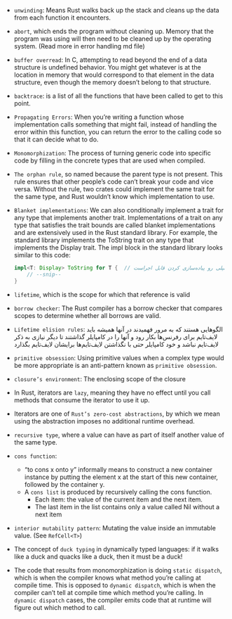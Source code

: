 * `unwinding`: Means Rust walks back up the stack and cleans up the data from each function it encounters.

* `abort`, which ends the program without cleaning up. Memory that the program was using will then need to be cleaned up by the operating system. (Read more in error handling md file)

* `buffer overread`: In C, attempting to read beyond the end of a data structure is undefined behavior. You might get whatever is at the location in memory that would correspond to that element in the data structure, even though the memory doesn’t belong to that structure.

* `backtrace`: is a list of all the functions that have been called to get to this point. 

* `Propagating Errors`: When you’re writing a function whose implementation calls something that might fail, instead of handling the error within this function, you can return the error to the calling code so that it can decide what to do.

* `Monomorphization`: The process of turning generic code into specific code by filling in the concrete types that are used when compiled.

* `The orphan rule`, so named because the parent type is not present. This rule ensures that other people’s code can’t break your code and vice versa. Without the rule, two crates could implement the same trait for the same type, and Rust wouldn’t know which implementation to use.

* `Blanket implementations`: We can also conditionally implement a trait for any type that implements another trait. Implementations of a trait on any type that satisfies the trait bounds are called blanket implementations and are extensively used in the Rust standard library. For example, the standard library implements the ToString trait on any type that implements the Display trait. The impl block in the standard library looks similar to this code:
    ```rust
    impl<T: Display> ToString for T {  // این ایمپلمنت فقط روی تایپ‌هایی از تی که دیسپلی رو پیاده‌سازی کردن قابل اجراست
        // --snip--
    }
    ```

* ‍‍‍‍`lifetime`, which is the scope for which that reference is valid

* `borrow checker`: The Rust compiler has a borrow checker that compares scopes to determine whether all borrows are valid.

* `Lifetime elision rules`: الگوهایی هستند که به مرور فهمیدند در آنها همیشه باید لایف‌تایم برای رفرنس‌ها بکار رود و آنها را در کامپایلر گذاشتند تا دیگر نیازی به ذکر لایف‌تایم نباشد و خود کامپایلر حتی با نگذاشتن لایف‌تایم‌ها برایشان لایف‌تایم بگذارد

* `primitive obsession`: Using primitive values when a complex type would be more appropriate is an anti-pattern known as `primitive obsession`.

* `closure’s environment`: The enclosing scope of the closure

* In Rust, iterators are `lazy`, meaning they have no effect until you call methods that consume the iterator to use it up.

* Iterators are one of `Rust’s zero-cost abstractions`, by which we mean using the abstraction imposes no additional runtime overhead.

* `recursive type`, where a value can have as part of itself another value of the same type.

* `cons function`:
    * “to cons x onto y” informally means to construct a new container instance by putting the element x at the start of this new container, followed by the container y.
    * A `cons list` is produced by recursively calling the cons function.
        * Each item: the value of the current item and the next item. 
        * The last item in the list contains only a value called Nil without a next item

* `interior mutability pattern`: Mutating the value inside an immutable value. (See `RefCell<T>`)

* The concept of `duck typing` in dynamically typed languages: if it walks like a duck and quacks like a duck, then it must be a duck!

* The code that results from monomorphization is doing `static dispatch`, which is when the compiler knows what method you’re calling at compile time. This is opposed to `dynamic dispatch`, which is when the compiler can’t tell at compile time which method you’re calling. In `dynamic dispatch` cases, the compiler emits code that at runtime will figure out which method to call.